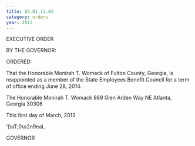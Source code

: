 ```yaml
---
title: 03.01.13.03
category: orders
year: 2013
---
```

 

EXECUTIVE ORDER

BY THE GOVERNOR:

ORDERED:

That the Honorable Monirah T. Womack of Fulton County,
Georgia, is reappointed as a member of the State Employees
Beneﬁt Council for a term of office ending June 28, 2014.

The Honorable Monirah T. Womack
889 Glen Arden Way NE
Atlanta, Georgia 30306

This first day of March, 2013

‘(\aT;0\o2n9eaL

GOVERNOR

